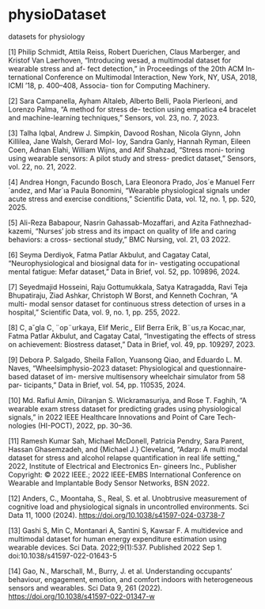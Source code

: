 # physioDataset
datasets for physiology


[1] Philip Schmidt, Attila Reiss, Robert Duerichen, Claus
Marberger, and Kristof Van Laerhoven, “Introducing
wesad, a multimodal dataset for wearable stress and af-
fect detection,” in Proceedings of the 20th ACM In-
ternational Conference on Multimodal Interaction, New
York, NY, USA, 2018, ICMI ’18, p. 400–408, Associa-
tion for Computing Machinery.

[2] Sara Campanella, Ayham Altaleb, Alberto Belli, Paola
Pierleoni, and Lorenzo Palma, “A method for stress de-
tection using empatica e4 bracelet and machine-learning
techniques,” Sensors, vol. 23, no. 7, 2023.

[3] Talha Iqbal, Andrew J. Simpkin, Davood Roshan,
Nicola Glynn, John Killilea, Jane Walsh, Gerard Mol-
loy, Sandra Ganly, Hannah Ryman, Eileen Coen, Adnan
Elahi, William Wijns, and Atif Shahzad, “Stress moni-
toring using wearable sensors: A pilot study and stress-
predict dataset,” Sensors, vol. 22, no. 21, 2022.

[4] Andrea Hongn, Facundo Bosch, Lara Eleonora Prado,
Jos´e Manuel Ferr´andez, and Mar´ıa Paula Bonomini,
“Wearable physiological signals under acute stress and
exercise conditions,” Scientific Data, vol. 12, no. 1, pp.
520, 2025.

[5] Ali-Reza Babapour, Nasrin Gahassab-Mozaffari, and
Azita Fathnezhad-kazemi, “Nurses’ job stress and its
impact on quality of life and caring behaviors: a cross-
sectional study,” BMC Nursing, vol. 21, 03 2022.

[6] Seyma Derdiyok, Fatma Patlar Akbulut, and Cagatay
Catal, “Neurophysiological and biosignal data for in-
vestigating occupational mental fatigue: Mefar dataset,”
Data in Brief, vol. 52, pp. 109896, 2024.

[7] Seyedmajid Hosseini, Raju Gottumukkala, Satya
Katragadda, Ravi Teja Bhupatiraju, Ziad Ashkar,
Christoph W Borst, and Kenneth Cochran, “A multi-
modal sensor dataset for continuous stress detection of urses in a hospital,” Scientific Data, vol. 9, no. 1, pp.
255, 2022.

[8] C¸ a˘gla C¸ ¨op¨urkaya, Elif Meric¸, Elif Berra Erik, B¨us¸ra
Kocac¸ınar, Fatma Patlar Akbulut, and Cagatay Catal,
“Investigating the effects of stress on achievement:
Biostress dataset,” Data in Brief, vol. 49, pp. 109297,
2023.

[9] Debora P. Salgado, Sheila Fallon, Yuansong Qiao, and
Eduardo L. M. Naves, “Wheelsimphysio-2023 dataset:
Physiological and questionnaire-based dataset of im-
mersive multisensory wheelchair simulator from 58 par-
ticipants,” Data in Brief, vol. 54, pp. 110535, 2024.

[10] Md. Rafiul Amin, Dilranjan S. Wickramasuriya, and
Rose T. Faghih, “A wearable exam stress dataset for
predicting grades using physiological signals,” in 2022
IEEE Healthcare Innovations and Point of Care Tech-
nologies (HI-POCT), 2022, pp. 30–36.

[11] Ramesh Kumar Sah, Michael McDonell, Patricia
Pendry, Sara Parent, Hassan Ghasemzadeh, and
{Michael J.} Cleveland, “Adarp: A multi modal dataset
for stress and alcohol relapse quantification in real life
setting,” 2022, Institute of Electrical and Electronics En-
gineers Inc., Publisher Copyright: © 2022 IEEE.; 2022
IEEE-EMBS International Conference on Wearable and
Implantable Body Sensor Networks, BSN 2022.

[12] Anders, C., Moontaha, S., Real, S. et al. Unobtrusive measurement of cognitive load and physiological signals in uncontrolled environments. Sci Data 11, 1000 (2024). https://doi.org/10.1038/s41597-024-03738-7

[13] Gashi S, Min C, Montanari A, Santini S, Kawsar F. A multidevice and multimodal dataset for human energy expenditure estimation using wearable devices. Sci Data. 2022;9(1):537. Published 2022 Sep 1. doi:10.1038/s41597-022-01643-5

[14] Gao, N., Marschall, M., Burry, J. et al. Understanding occupants’ behaviour, engagement, emotion, and comfort indoors with heterogeneous sensors and wearables. Sci Data 9, 261 (2022). https://doi.org/10.1038/s41597-022-01347-w
